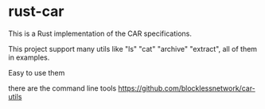 # rust-car

This is a Rust implementation of the CAR specifications.

This project support many utils like "ls" "cat" "archive" "extract", all of them in examples.

Easy to use them

there are the command line tools https://github.com/blocklessnetwork/car-utils
